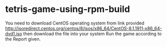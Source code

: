 # tetris-game-using-rpm-build
You need to download CentOS operating system from link provided
http://isoredirect.centos.org/centos/8/isos/x86_64/CentOS-8.1.1911-x86_64-dvd1.iso
then download the file into your system
Run the game according to the Report given.
